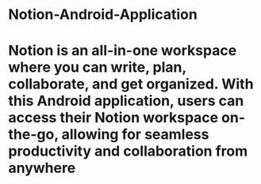 # Notion-Android-Application
# Notion is an all-in-one workspace where you can write, plan, collaborate, and get organized. With this Android application, users can access their Notion workspace on-the-go, allowing for seamless productivity and collaboration from anywhere
